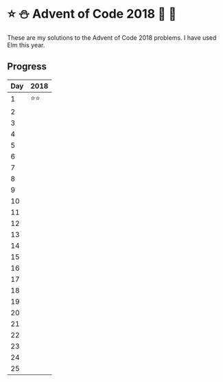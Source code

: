 # ⭐️ ⛄️ Advent of Code 2018 🤶 🎄

These are my solutions to the Advent of Code 2018 problems. I have used Elm this year.


## Progress

| Day | 2018               |
| --- | ------------------ |
| 1   | :star::star: |
| 2   |              |
| 3   |              |
| 4   |              |
| 5   |              |
| 6   |              |
| 7   |              |
| 8   |              |
| 9   |              |
| 10  |              |
| 11  |              |
| 12  |              |
| 13  |              |
| 14  |              |
| 15  |              |
| 16  |              |
| 17  |              |
| 18  |              |
| 19  |              |
| 20  |              |
| 21  |              |
| 22  |              |
| 23  |              |
| 24  |              |
| 25  |              |
